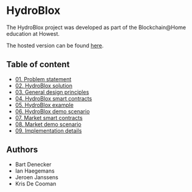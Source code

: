 # HydroBlox

The HydroBlox project was developed as part of the Blockchain@Home education at Howest.

The hosted version can be found [here](https://ipfs.infura.io/ipfs/QmZtCFNxbDvh1FwGMsTck3CbvtD8VoCULX1DgpSjew3dPT).

## Table of content
- [01. Problem statement](docs/01-problem-statement.md)
- [02. HydroBlox solution](docs/02-hydroblox-solution.md)
- [03. General design principles](docs/03-general-design-principles.md)
- [04. HydroBlox smart contracts](docs/04-hydroblox-smart-contracts.md)
- [05. HydroBlox example](docs/05-hydroblox-example.md)
- [06. HydroBlox demo scenario](docs/06-hydroblox-demo-scenario.md)
- [07. Market smart contracts](docs/07-market-smart-contracts.md)
- [08. Market demo scenario](docs/08-market-demo-scenario.md)
- [09. Implementation details](docs/09-implementation-details.md)

## Authors

- Bart Denecker
- Ian Haegemans
- Jeroen Janssens
- Kris De Cooman
